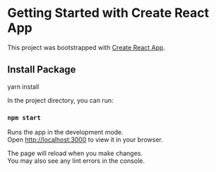 # Getting Started with Create React App

This project was bootstrapped with [Create React App](https://github.com/facebook/create-react-app).

## Install Package
yarn install


In the project directory, you can run:

### `npm start`

Runs the app in the development mode.\
Open [http://localhost:3000](http://localhost:3000) to view it in your browser.

The page will reload when you make changes.\
You may also see any lint errors in the console.
